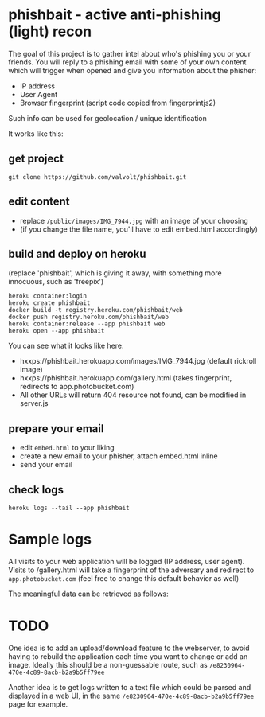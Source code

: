 # phishbait - active anti-phishing (light) recon

The goal of this project is to gather intel about who's phishing you or your friends.
You will reply to a phishing email with some of your own content which will trigger when opened and give you information about the phisher:

- IP address
- User Agent
- Browser fingerprint (script code copied from fingerprintjs2)

Such info can be used for geolocation / unique identification

It works like this:

## get project
```git clone https://github.com/valvolt/phishbait.git```

## edit content
- replace ```/public/images/IMG_7944.jpg``` with an image of your choosing
- (if you change the file name, you'll have to edit embed.html accordingly)

## build and deploy on heroku
(replace 'phishbait', which is giving it away, with something more innocuous, such as 'freepix')
```heroku login
heroku container:login
heroku create phishbait
docker build -t registry.heroku.com/phishbait/web
docker push registry.heroku.com/phishbait/web
heroku container:release --app phishbait web
heroku open --app phishbait
```

You can see what it looks like here:
- hxxps://phishbait.herokuapp.com/images/IMG_7944.jpg (default rickroll image)
- hxxps://phishbait.herokuapp.com/gallery.html (takes fingerprint, redirects to app.photobucket.com)
- All other URLs will return 404 resource not found, can be modified in server.js

## prepare your email
- edit ```embed.html``` to your liking
- create a new email to your phisher, attach embed.html inline
- send your email

## check logs
```heroku logs --tail --app phishbait```

# Sample logs

All visits to your web application will be logged (IP address, user agent). Visits to /gallery.html will take a fingerprint of the adversary and redirect to ```app.photobucket.com``` (feel free to change this default behavior as well)

The meaningful data can be retrieved as follows:

# TODO

One idea is to add an upload/download feature to the webserver, to avoid having to rebuild the application each time you want to change or add an image. Ideally this should be a non-guessable route, such as ```/e8230964-470e-4c89-8acb-b2a9b5ff79ee```

Another idea is to get logs written to a text file which could be parsed and displayed in a web UI, in the same ```/e8230964-470e-4c89-8acb-b2a9b5ff79ee``` page for example.
